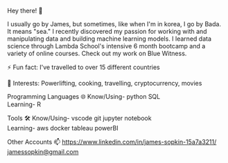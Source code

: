 Hey there! 👋

I usually go by James, but sometimes, like when I'm in korea, I go by Bada. It means "sea." I recently discovered my passion for working with and manipulating data and building machine learning models. I learned data science through Lambda School's intensive 6 month bootcamp and a variety of online courses. Check out my work on Blue Witness.

⚡ Fun fact: I've travelled to over 15 different countries

🌟 Interests: Powerlifting, cooking, travelling, cryptocurrency, movies

Programming Languages 🌐
Know/Using- python SQL<br/>
Learning- R

Tools 🛠️
Know/Using- vscode git jupyter notebook<br/>
Learning- aws docker tableau powerBI

Other Accounts 📫
https://www.linkedin.com/in/james-sopkin-15a7a3211/
jamessopkin@gmail.com
